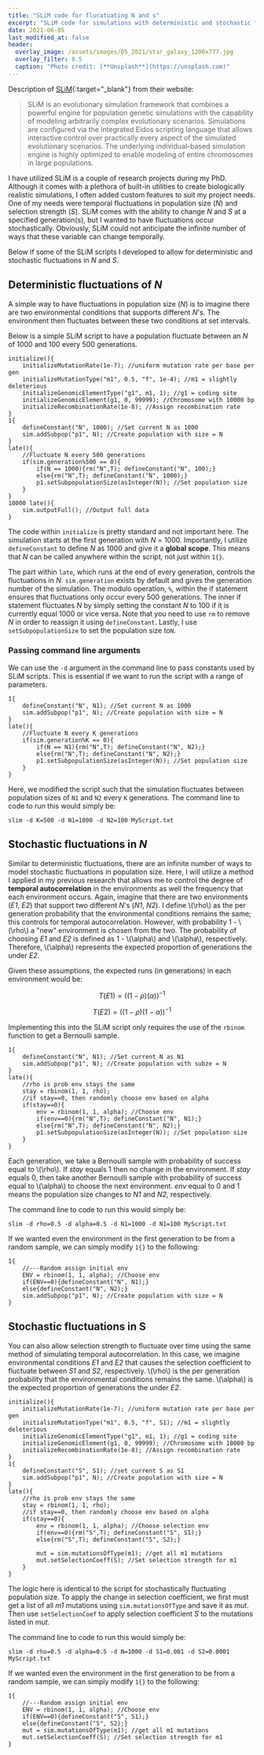 ```yaml
---
title: "SLiM code for flucatuating N and s"
excerpt: "SLiM code for simulations with deterministic and stochastic fluctuations in population size and selection strength."
date: 2021-06-05
last_modified_at: false
header:
  overlay_image: /assets/images/05_2021/star_galaxy_1200x777.jpg
  overlay_filter: 0.5
  caption: "Photo credit: [**Unsplash**](https://unsplash.com)"
---
```


Description of [SLiM](https://messerlab.org/slim/){:target="_blank"} from their website:

> SLiM is an evolutionary simulation framework that combines a powerful engine for population genetic simulations with the capability of modeling arbitrarily complex evolutionary scenarios. Simulations are configured via the integrated Eidos scripting language that allows interactive control over practically every aspect of the simulated evolutionary scenarios. The underlying individual-based simulation engine is highly optimized to enable modeling of entire chromosomes in large populations.

I have utilized SLiM is a couple of research projects during my PhD. Although it comes with a plethora of built-in utilities to create biologically realistic simulations, I often added custom features to suit my project needs. One of my needs were temporal fluctuations in population size (*N*) and selection strength (*S*). SLiM comes with the ability to change *N* and *S* at a specified generation(s), but I wanted to have fluctuations occur stochastically. Obviously, SLiM could not anticipate the infinite number of ways that these variable can change temporally.

Below if some of the SLiM scripts I developed to allow for deterministic and stochastic fluctuations in *N* and *S*.

## Deterministic fluctuations of *N*

A simple way to have fluctuations in population size (*N*) is to imagine there are two environmental conditions that supports different *N*'s. The environment then fluctuates between these two conditions at set intervals. 

Below is a simple SLiM script to have a population fluctuate between an *N* of 1000 and 100 every 500 generations.

```
initialize(){
	initializeMutationRate(1e-7); //uniform mutation rate per base per gen
	initializeMutationType("m1", 0.5, "f", 1e-4); //m1 = slightly  deleterious
	initializeGenomicElementType("g1", m1, 1); //g1 = coding site
	initializeGenomicElement(g1, 0, 99999); //Chromosome with 10000 bp
	initializeRecombinationRate(1e-8); //Assign recombination rate
}
1{	
	defineConstant("N", 1000); //Set current N as 1000
	sim.addSubpop("p1", N); //Create population with size = N
}
late(){
	//Fluctuate N every 500 generations
	if(sim.generation%500 == 0){		
		if(N == 1000){rm("N",T); defineConstant("N", 100);}
		else{rm("N",T); defineConstant("N", 1000);}
		p1.setSubpopulationSize(asInteger(N)); //Set population size 
	}
}
10000 late(){
	sim.outputFull(); //Output full data
}
```

The code within `initialize` is pretty standard and not important here. The simulation starts at the first generation with *N* = 1000. Importantly, I utilize `defineConstant` to define *N* as 1000 and give it a **global scope**. This means that *N* can be called anywhere within the script, not just within `1{}`.

The part within `late`, which runs at the end of every generation, controls the fluctuations in *N*. `sim.generation` exists by default and gives the generation number of the simulation. The modulo operation, `%`,  within the if statement ensures that fluctuations only occur every 500 generations. The inner if statement fluctuates *N* by simply setting the constant *N* to 100 if it is currently equal 1000 or vice versa. Note that you need to use `rm` to remove *N* in order to reassign it using `defineConstant`. Lastly, I use `setSubpopulationSize` to set the population size to`N`.

### Passing command line arguments

We can use the `-d` argument in the command line to pass constants used by SLiM scripts. This is essential if we want to run the script with a range of parameters.

```
1{	
	defineConstant("N", N1); //Set current N as 1000
	sim.addSubpop("p1", N); //Create population with size = N
}
late(){
	//Fluctuate N every K generations
	if(sim.generation%K == 0){		
		if(N == N1){rm("N",T); defineConstant("N", N2);}
		else{rm("N",T); defineConstant("N", N2);}
		p1.setSubpopulationSize(asInteger(N)); //Set population size 
	}
}
```

Here, we modified the script such that the simulation fluctuates between population sizes of `N1` and `N2` every `K` generations. The command line to code to run this would simply be:

```
slim -d K=500 -d N1=1000 -d N2=100 MyScript.txt
```

## Stochastic fluctuations in *N*

Similar to deterministic fluctuations, there are an infinite number of ways to model stochastic fluctuations in population size. Here, I will utilize a method I applied in my previous research that allows me to control the degree of **temporal autocorrelation** in the environments as well the frequency that each environment occurs. Again, imagine that there are two environments (*E1*, *E2*) that support two different *N*'s (*N1*, *N2*). I define \\(\rho\\) as the per generation probability that the environmental conditions remains the same; this controls for temporal autocorrelation. However, with probability 1 - \\(\rho\\) a "new" environment is chosen from the two. The probability of choosing *E1* and *E2* is defined as 1 - \\(\alpha\\) and \\(\alpha\\), respectively. Therefore,  \\(\alpha\\) represents the expected proportion of generations the under *E2*.

Given these assumptions, the expected runs (in generations) in each environment would be:

$$ T(E1) = \left( \left( 1-\rho \right) \left( \alpha \right) \right)^{-1} $$

$$ T(E2) = \left(  \left( 1-\rho \right) \left( 1 - \alpha \right) \right)^{-1} $$

Implementing this into the SLiM script only requires the use of the `rbinom` function to get a Bernoulli sample.

```
1{	
	defineConstant("N", N1); //Set current N as N1
	sim.addSubpop("p1", N); //Create population with subze = N
}
late(){
	//rho is prob env stays the same
	stay = rbinom(1, 1, rho);
	//if stay==0, then randomly choose env based on alpha
	if(stay==0){
		env = rbinom(1, 1, alpha); //Choose env
		if(env==0){rm("N",T); defineConstant("N", N1);}
		else{rm("N",T); defineConstant("N", N2);}
		p1.setSubpopulationSize(asInteger(N)); //Set population size 
	} 
}
```

Each generation, we take a Bernoulli sample with probability of success equal to \\(\rho\\). If *stay* equals 1 then no change in the environment. If *stay* equals 0, then take another Bernoulli sample with probability of success equal to \\(\alpha\\) to choose the next environment. *env* equal to 0 and 1 means the population size changes to *N1* and *N2*, respectively.

The command line to code to run this would simply be:

```
slim -d rho=0.5 -d alpha=0.5 -d N1=1000 -d N1=100 MyScript.txt
```

If we wanted even the environment in the first generation to be from a random sample, we can simply modify `1{}` to the following:

```
1{	
	//---Random assign initial env
	ENV = rbinom(1, 1, alpha); //Choose env
	if(ENV==0){defineConstant("N", N1);}
	else{defineConstant("N", N2);}
	sim.addSubpop("p1", N); //Create population with size = N
}
```



## Stochastic fluctuations in S

You can also allow selection strength to fluctuate over time using the same method of simulating temporal autocorrelation. In this case, we imagine environmental conditions *E1* and *E2* that causes the selection coefficient to fluctuate between *S1* and *S2*, respectively. \\(\rho\\) is the per generation probability that the environmental conditions remains the same.  \\(\alpha\\) is the expected proportion of generations the under *E2*.

```
initialize(){
	initializeMutationRate(1e-7); //uniform mutation rate per base per gen
	initializeMutationType("m1", 0.5, "f", S1); //m1 = slightly  deleterious
	initializeGenomicElementType("g1", m1, 1); //g1 = coding site
	initializeGenomicElement(g1, 0, 99999); //Chromosome with 10000 bp
	initializeRecombinationRate(1e-8); //Assign recombination rate
}
1{	
	defineConstant("S", S1); //set current S as S1
	sim.addSubpop("p1", N); //Create population with size = N
}
late(){
	//rho is prob env stays the same
	stay = rbinom(1, 1, rho);
	//if stay==0, then randomly choose env based on alpha
	if(stay==0){
		env = rbinom(1, 1, alpha); //Choose selection env
		if(env==0){rm("S",T); defineConstant("S", S1);}
		else{rm("S",T); defineConstant("S", S2);}
		
		mut = sim.mutationsOfType(m1); //get all m1 mutations
		mut.setSelectionCoeff(S); //Set selection strength for m1
	} 
}
```

The logic here is identical to the script for stochastically fluctuating population size. To apply the change in selection coefficient, we first must get a list of all *m1* mutations using `sim.mutationsOfType` and save it as *mut*. Then use `setSelectionCoef` to apply selection coefficient *S* to the mutations listed in *mut*.

The command line to code to run this would simply be:

```
slim -d rho=0.5 -d alpha=0.5 -d N=1000 -d S1=0.001 -d S2=0.0001 MyScript.txt
```

If we wanted even the environment in the first generation to be from a random sample, we can simply modify `1{}` to the following:

```
1{	
	//---Random assign initial env
	ENV = rbinom(1, 1, alpha); //Choose env
	if(ENV==0){defineConstant("S", S1);}
	else{defineConstant("S", S2);}
	mut = sim.mutationsOfType(m1); //get all m1 mutations
	mut.setSelectionCoeff(S); //Set selection strength for m1
}
```



